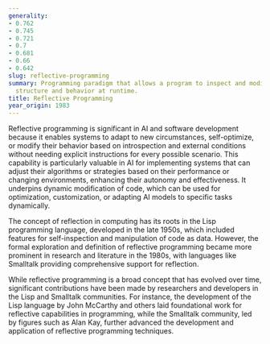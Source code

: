 ```yaml
---
generality:
- 0.762
- 0.745
- 0.721
- 0.7
- 0.681
- 0.66
- 0.642
slug: reflective-programming
summary: Programming paradigm that allows a program to inspect and modify its own
  structure and behavior at runtime.
title: Reflective Programming
year_origin: 1983
---
```


Reflective programming is significant in AI and software development because it enables systems to adapt to new circumstances, self-optimize, or modify their behavior based on introspection and external conditions without needing explicit instructions for every possible scenario. This capability is particularly valuable in AI for implementing systems that can adjust their algorithms or strategies based on their performance or changing environments, enhancing their autonomy and effectiveness. It underpins dynamic modification of code, which can be used for optimization, customization, or adapting AI models to specific tasks dynamically.

The concept of reflection in computing has its roots in the Lisp programming language, developed in the late 1950s, which included features for self-inspection and manipulation of code as data. However, the formal exploration and definition of reflective programming became more prominent in research and literature in the 1980s, with languages like Smalltalk providing comprehensive support for reflection.

While reflective programming is a broad concept that has evolved over time, significant contributions have been made by researchers and developers in the Lisp and Smalltalk communities. For instance, the development of the Lisp language by John McCarthy and others laid foundational work for reflective capabilities in programming, while the Smalltalk community, led by figures such as Alan Kay, further advanced the development and application of reflective programming techniques.
